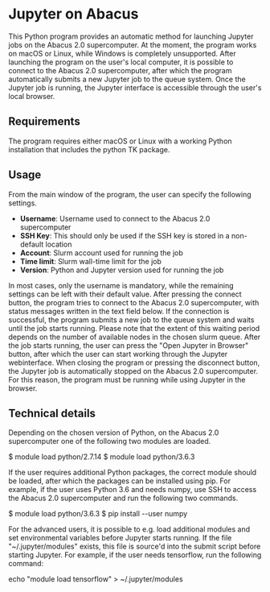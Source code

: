 # Jupyter on Abacus
This Python program provides an automatic method for launching Jupyter jobs on the Abacus 2.0 supercomputer. At the moment, the program works on macOS or Linux, while Windows is completely unsupported. After launching the program on the user's local computer, it is possible to connect to the Abacus 2.0 supercomputer, after which the program automatically submits a new Jupyter job to the queue system. Once the Jupyter job is running, the Jupyter interface is accessible through the user's local browser.

## Requirements
The program requires either macOS or Linux with a working Python installation that includes the python TK package.

## Usage
From the main window of the program, the user can specify the following settings.

* **Username**: Username used to connect to the Abacus 2.0 supercomputer
* **SSH Key**: This should only be used if the SSH key is stored in a non-default location
* **Account**: Slurm account used for running the job
* **Time limit**: Slurm wall-time limit for the job
* **Version**: Python and Jupyter version used for running the job

In most cases, only the username is mandatory, while the remaining settings can be left with their default value. After pressing the connect button, the program tries to connect to the Abacus 2.0 supercomputer, with status messages written in the text field below. If the connection is successful, the program submits a new job to the queue system and waits until the job starts running. Please note that the extent of this waiting period depends on the number of available nodes in the chosen slurm queue. After the job starts running, the user can press the "Open Jupyter in Browser" button, after which the user can start working through the Jupyter webinterface. When closing the program or pressing the disconnect button, the Jupyter job is automatically stopped on the Abacus 2.0 supercomputer. For this reason, the program must be running while using Jupyter in the browser.

## Technical details
Depending on the chosen version of Python, on the Abacus 2.0 supercomputer one of the following two modules are loaded.

$ module load python/2.7.14
$ module load python/3.6.3

If the user requires additional Python packages, the correct module should be loaded, after which the packages can be installed using pip. For example, if the user uses Python 3.6 and needs numpy, use SSH to access the Abacus 2.0 supercomputer and run the following two commands.

$ module load python/3.6.3
$ pip install --user numpy

For the advanced users, it is possible to e.g. load additional modules and set environmental variables before Jupyter starts running. If the file "~/.jupyter/modules" exists, this file is source'd into the submit script before starting Jupyter. For example, if the user needs tensorflow, run the following command:

echo "module load tensorflow" > ~/.jupyter/modules
